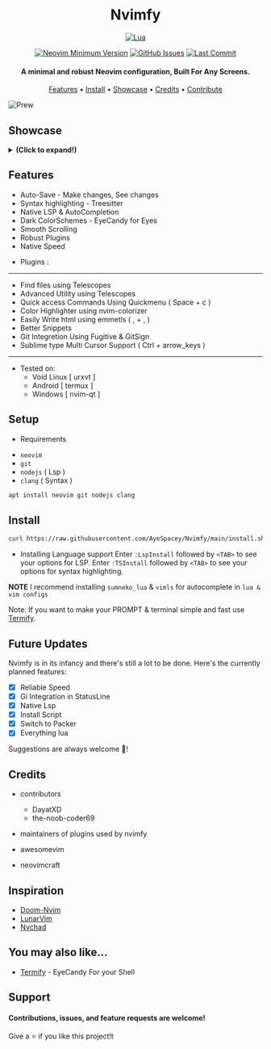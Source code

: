 <h1 align="center">Nvimfy</h1>

<div align="center">

[![Lua](https://img.shields.io/badge/Made%20with%20Lua-blueviolet.svg?style=for-the-badge&logo=lua)](https://lua.org)

</div>
 
<div align="center">

[![Neovim Minimum Version](https://img.shields.io/badge/Neovim-0.5+-blueviolet.svg?style=flat-square&logo=Neovim&logoColor=white)](https://github.com/neovim/neovim)
[![GitHub Issues](https://img.shields.io/github/issues/AyeSpacey/Nvimfy.svg?style=flat-square&label=Issues&color=fc0330)](https://github.com/AyeSpacey/Nvimfy/issues)
[![Last Commit](https://img.shields.io/github/last-commit/AyeSpacey/Nvimfy.svg?style=flat-square&label=Last%20Commit&color=fc0330)](https://github.com/AyeSpacey/Nvimfy/pulse)

</div>

<h4 align="center">A minimal and robust Neovim configuration, Built For Any Screens.</h4>

<p align="center">
  <a href="#features">Features</a> •
  <a href="#setup">Install</a> •
  <a href="#showcase">Showcase</a> •
  <a href="#credits">Credits</a> •
  <a href="#support">Contribute</a>
</p>

![Prew](https://raw.githubusercontent.com/AyeSpacey/repo-conf/main/nvimfy/color3.jpg)

## Showcase

<details><summary> <b>(Click to expand!)</b></summary>

![Prew](https://raw.githubusercontent.com/AyeSpacey/repo-conf/main/nvimfy/startify.jpg)

![Prew](https://raw.githubusercontent.com/AyeSpacey/repo-conf/main/nvimfy/color1.jpg)

![Prew](https://raw.githubusercontent.com/AyeSpacey/repo-conf/main/nvimfy/comp.jpg)

![Prew](https://raw.githubusercontent.com/AyeSpacey/repo-conf/main/nvimfy/telescope.jpg)

![Prew](https://raw.githubusercontent.com/AyeSpacey/repo-conf/main/nvimfy/css.jpg)

![Prew](https://raw.githubusercontent.com/AyeSpacey/repo-conf/main/nvimfy/bash.jpg)

![Prew](https://raw.githubusercontent.com/AyeSpacey/repo-conf/main/nvimfy/term.jpg)

![Prew](https://raw.githubusercontent.com/AyeSpacey/repo-conf/main/nvimfy/quickmenu.jpg)

![Prew](https://raw.githubusercontent.com/AyeSpacey/repo-conf/main/nvimfy/color2.jpg)

![Prew](https://raw.githubusercontent.com/AyeSpacey/repo-conf/main/nvimfy/color3.jpg)

![Prew](https://raw.githubusercontent.com/AyeSpacey/repo-conf/main/nvimfy/color4.jpg)

![Prew](https://raw.githubusercontent.com/AyeSpacey/repo-conf/main/nvimfy/color5.jpg)

</details>

## Features
* Auto-Save - Make changes, See changes
* Syntax highlighting - Treesitter
* Native LSP & AutoCompletion
* Dark ColorSchemes - EyeCandy for Eyes
* Smooth Scrolling
* Robust Plugins
* Native Speed

- Plugins :
----
 * Find files using Telescopes
 * Advanced Utility using Telescopes
 * Quick access Commands Using Quickmenu                 ( Space + c )
 * Color Highlighter using nvim-colorizer
 * Easily Write html using emmetls                           ( , + , )
 * Better Snippets
 * Git Integretion Using Fugitive & GitSign
 * Sublime type Multi Cursor Support             ( Ctrl + arrow_keys )
----

* Tested on:
  - Void Linux [ urxvt ]
  - Android  [ termux ]
  - Windows [ nvim-qt ]

## Setup
- Requirements
* `neovim`
* `git`
* `nodejs`     ( Lsp )
* `clang`   ( Syntax )
```bash
apt install neovim git nodejs clang
``` 
## Install
```bash
curl https://raw.githubusercontent.com/AyeSpacey/Nvimfy/main/install.sh | bash
```

- Installing Language support
Enter `:LspInstall` followed by `<TAB>` to see your options for LSP.
Enter `:TSInstall` followed by `<TAB>` to see your options for syntax highlighting.

**NOTE** I recommend installing `sumneko_lua` & `vimls` for autocomplete in `lua & vim configs`

Note: If you want to make your PROMPT & terminal simple and fast use [Termify](https://github.com/AyeSpacey/Termify-Termux). 

## Future Updates
Nvimfy is in its infancy and there's still a lot to be done. Here's the currently planned features:

- [x] Reliable Speed
- [x] Gi Integration in StatusLine
- [x] Native Lsp
- [X] Install Script
- [x] Switch to Packer
- [x] Everything lua

Suggestions are always welcome :slightly_smiling_face:!

## Credits

* contributors
  - DayatXD
  - the-noob-coder69

* maintainers of plugins used by nvimfy
* awesomevim
* neovimcraft

## Inspiration

- [Doom-Nvim](https://github.com/NTBBloodbath/doom-nvim)
- [LunarVim](https://github.com/LunarVim/LunarVim)
- [Nvchad](https://github.com/NvChad/NvChad)

## You may also like...

- [Termify](https://github.com/AyeSpacey/Termify)  - EyeCandy For your Shell

## Support
#### Contributions, issues, and feature requests are welcome!
Give a ⭐️ if you like this project!t
